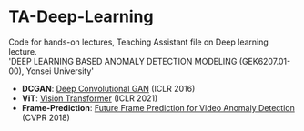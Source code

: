 # TA-Deep-Learning
Code for hands-on lectures, Teaching Assistant file on Deep learning lecture.  
'DEEP LEARNING BASED ANOMALY DETECTION MODELING (GEK6207.01-00), Yonsei University'

* <strong>DCGAN</strong>: [Deep Convolutional GAN](https://arxiv.org/pdf/1511.06434.pdf) (ICLR 2016)
* <strong>ViT</strong>: [Vision Transformer](https://arxiv.org/pdf/2010.11929.pdf) (ICLR 2021)
* <strong>Frame-Prediction</strong>: [Future Frame Prediction for Video Anomaly Detection](https://openaccess.thecvf.com/content_cvpr_2018/papers/Liu_Future_Frame_Prediction_CVPR_2018_paper.pdf) (CVPR 2018)

